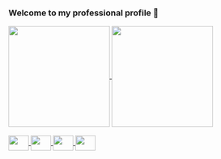 ### Welcome to my professional profile 👋
<div>
<a href="https://github.com/jotave-erref/jotave-erref">
  <img height=200 align="center" src="https://github-readme-stats.vercel.app/api?username=jotave-erref&show_icons=true&theme=dark&include_all_commits=true&hide=contribs,prs&rank_icon=github"/>
  <img height=200 align="center" src="https://github-readme-stats.vercel.app/api/top-langs/?username=jotave-erref&layout=compact&langs_count=10&theme=dark&size_weight=0.5&count_weight=0.5"/>
  </div>

<div style="display: inline_block"> <br>
      <img align="center" height="30" width="40" src="https://cdn.jsdelivr.net/gh/devicons/devicon@latest/icons/java/java-original.svg" />
      <img align="center" height="30" width="40" src="https://cdn.jsdelivr.net/gh/devicons/devicon@latest/icons/typescript/typescript-original.svg" />
      <img align="center" height="30" width="40" src="https://cdn.jsdelivr.net/gh/devicons/devicon@latest/icons/html5/html5-original.svg" />
      <img align="center" height="30" width="40" src="https://cdn.jsdelivr.net/gh/devicons/devicon@latest/icons/css3/css3-original.svg" />
</div>

##
